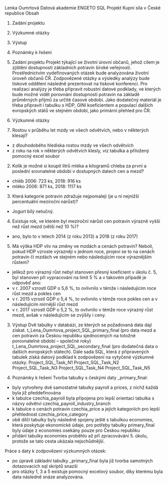 Lenka Oumrtová
Datová akademie ENGETO
SQL Projekt
Kupní síla v České republice
Obsah
1. Zadání projektu
2. Výzkumné otázky
3. Výstup
4. Poznámky k řešení

1. Zadání projektu
	Projekt týkající se životní úrovní občanů, jehož cílem je zjištění dostupnosti základních potravin široké veřejnosti. Prostřednictvím vydefinovaných otázek bude analyzována životní úroveň občanů ČR. Zodpovězené otázky a výsledky analýzy bude tiskové oddělení následně prezentovat na tiskové konferenci. Pro realizaci analýzy je třeba připravit robustní datové podklady, ve kterých bude možné vidět porovnání dostupnosti potravin na základě průměrných příjmů za určité časové období.
	Jako dodatečný materiál je třeba připravit i tabulku s HDP, GINI koeficientem a populací dalších evropských států ve stejném období, jako primární přehled pro ČR.

2. Výzkumné otázky
1. Rostou v průběhu let mzdy ve všech odvětvích, nebo v některých klesají?
- z dlouhodobého hlediska rostou mzdy ve všech odvětvích
- z roku na rok v některých odvětvích klesly, viz tabulka a přiložený pomocný excel soubor

2. Kolik je možné si koupit litrů mléka a kilogramů chleba za první a poslední srovnatelné období v dostupných datech cen a mezd?
- chléb 2006: 723 ks, 2018: 916 ks
- mléko 2006: 871 ks, 2018: 1117 ks

3. Která kategorie potravin zdražuje nejpomaleji (je u ní nejnižší percentuální meziroční nárůst)?
- Jogurt bílý netučný.

4. Existuje rok, ve kterém byl meziroční nárůst cen potravin výrazně vyšší než růst mezd (větší než 10 %)?
- ano, bylo to v letech 2014 (z roku 2013) a 2018 (z roku 2017)

5. Má výška HDP vliv na změny ve mzdách a cenách potravin? Neboli, pokud HDP vzroste výrazněji v jednom roce, projeví se to na cenách potravin či mzdách ve stejném nebo následujícím roce výraznějším růstem?
- jelikož pro výrazný růst nebyl stanoven přesný koeficient v úkolu č. 5, byl stanoven při vypracování na limit 5 % a v takovém případě je odpověď ano:
- v r. 2007 vzrostl GDP o 5,6 %, to ovlivnilo v témže i následujícím roce růst mezd a pokles cen
- v r. 2015 vzrostl GDP o 5,4 %, to ovlivnilo v témže roce pokles cen a v následujícím mírnější růst mezd
- v r. 2017 vzrostl GDP o 5,2 %, to ovlivnilo v témže roce výrazný růst mezd, avšak v následujícím se zvýšily i ceny.

3. Výstup
	Dvě tabulky v databázi, ze kterých se požadovaná data dají získat. t_Lena_Oumrtova_project_SQL_primary_final (pro data mezd a cen potravin za Českou republiku sjednocených na totožné porovnatelné období – společné roky) 
t_Lena_Oumrtova_project_SQL_secondary_final (pro dodatečná data o dalších evropských státech).
	Dále sada SQL, která z připravených tabulek získá datový podklad k zodpovězení na vytyčené výzkumné otázky. 
Project_SQL_Task_N1
Project_SQL_Task_N2
Project_SQL_Task_N3
Project_SQL_Task_N4
Project_SQL_Task_N5

4. Poznámky k řešení
Tvorba tabulky s českými daty _primary_final: 
- byly vytvořeny dvě samostatné tabulky payroll a prices, z nichž každá byla již předdefinována
- k tabulce czechia_payroll byla připojena pro lepší orientaci tabulka s názvy odvětví czechia_payroll_industry_branch
- k tabulce o cenách potravin czechia_price a jejich kategoriích pro lepší přehlednost czechia_price_category
- obě dílčí tabulky byly následně spojeny ještě s tabulkou economies, která poskytuje ekonomické údaje, pro potřeby tabulky primary_final byly údaje z economies osekány pouze pro Českou republiku
- přidání tabulky economies proběhlo až při zpracovávání 5. úkolu, protože se tato cesta ukázala nejschůdnější.

Práce s daty k zodpovězení výzkumných otázek:
- po úpravě základní tabulky _primary_final byla již tvorba samotných dotazovacích sql skriptů snazší
- pro otázky 1, 3 a 5 existuje pomocný excelový soubor, díky kterému byla data následně snáze analyzována.
